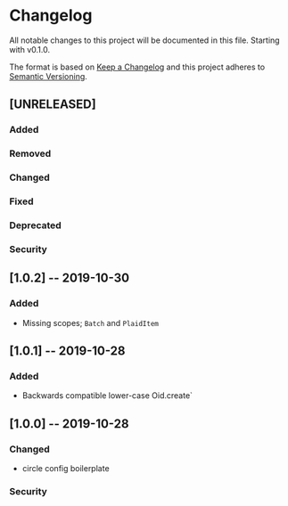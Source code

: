 # Changelog

All notable changes to this project will be documented in this file. Starting with v0.1.0.

The format is based on [Keep a Changelog](http://keepachangelog.com/en/1.0.0/)
and this project adheres to [Semantic Versioning](http://semver.org/spec/v2.0.0.html).

## [UNRELEASED]

### Added
### Removed
### Changed
### Fixed
### Deprecated
### Security


## [1.0.2] -- 2019-10-30

### Added
  * Missing scopes; `Batch` and `PlaidItem`

## [1.0.1] -- 2019-10-28

### Added
  * Backwards compatible lower-case Oid.create`

## [1.0.0] -- 2019-10-28

### Changed
  * circle config boilerplate
### Security
